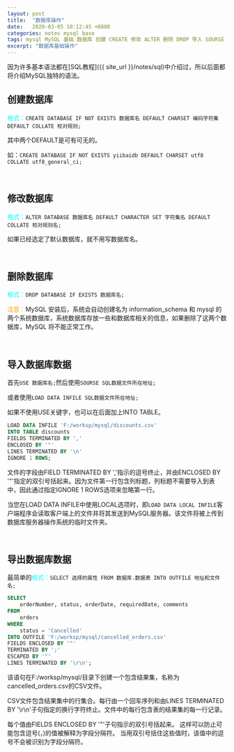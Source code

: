 ```yaml
---
layout: post
title:  "数据库操作"
date:   2020-03-05 10:12:45 +0800
categories: notes mysql base
tags: mysql MySQL 基础 数据库 创建 CREATE 修改 ALTER 删除 DROP 导入 SOURSE LOAD DATA 导出 OUTFILE
excerpt: "数据库基础操作"
---
```


因为许多基本语法都在[SQL教程]({{ site_url }}/notes/sql)中介绍过，所以后面都将介绍MySQL独特的语法。

## 创建数据库

<span style="color:aqua">格式：</span>`CREATE DATABASE IF NOT EXISTS 数据库名 DEFAULT CHARSET 编码字符集 DEFAULT COLLATE 校对规则;`

其中两个DEFAULT是可有可无的。

如：`CREATE DATABASE IF NOT EXISTS yiibaidb DEFAULT CHARSET utf8 COLLATE utf8_general_ci;`

&emsp;

## 修改数据库

<span style="color:aqua">格式：</span>`ALTER DATABASE 数据库名 DEFAULT CHARACTER SET 字符集名 DEFAULT COLLATE 校对规则名;`

如果已经选定了默认数据库，就不用写数据库名。

&emsp;

## 删除数据库

<span style="color:aqua">格式：</span>`DROP DATABASE IF EXISTS 数据库名;`

<span style="color:orange">注意：</span>MySQL 安装后，系统会自动创建名为 information_schema 和 mysql 的两个系统数据库，系统数据库存放一些和数据库相关的信息，如果删除了这两个数据库，MySQL 将不能正常工作。

&emsp;

## 导入数据库数据

首先`USE 数据库名;`然后使用`SOURSE SQL数据文件所在地址;`

或者使用`LOAD DATA INFILE SQL数据文件所在地址;`

如果不使用USE关键字，也可以在后面加上INTO TABLE。

```sql
LOAD DATA INFILE 'F:/worksp/mysql/discounts.csv' 
INTO TABLE discounts 
FIELDS TERMINATED BY ','
ENCLOSED BY '"'
LINES TERMINATED BY '\n'
IGNORE 1 ROWS;
```

文件的字段由FIELD TERMINATED BY ','指示的逗号终止，并由ENCLOSED BY '"'指定的双引号括起来。因为文件第一行包含列标题，列标题不需要导入到表中，因此通过指定IGNORE 1 ROWS选项来忽略第一行。

当您在LOAD DATA INFILE中使用LOCAL选项时，即`LOAD DATA LOCAL INFILE`客户端程序会读取客户端上的文件并将其发送到MySQL服务器。该文件将被上传到数据库服务器操作系统的临时文件夹。

&emsp;

## 导出数据库数据

最简单的<span style="color:aqua">格式：</span>`SELECT 选择的属性 FROM 数据库.数据表 INTO OUTFILE 地址和文件名;`

```sql
SELECT 
    orderNumber, status, orderDate, requiredDate, comments
FROM
    orders
WHERE
    status = 'Cancelled'
INTO OUTFILE 'F:/worksp/mysql/cancelled_orders.csv'
FIELDS ENCLOSED BY '"'
TERMINATED BY ';'
ESCAPED BY '"'
LINES TERMINATED BY '\r\n';
```

该语句在F:/worksp/mysql/目录下创建一个包含结果集，名称为cancelled_orders.csv的CSV文件。

CSV文件包含结果集中的行集合。每行由一个回车序列和由LINES TERMINATED BY '\r\n'子句指定的换行字符终止。文件中的每行包含表的结果集的每一行记录。

每个值由FIELDS ENCLOSED BY '"'子句指示的双引号括起来。 这样可以防止可能包含逗号(，)的值被解释为字段分隔符。 当用双引号括住这些值时，该值中的逗号不会被识别为字段分隔符。




